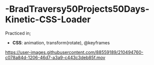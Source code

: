 # -BradTraversy50Projects50Days-Kinetic-CSS-Loader
Practiced in;
   *  __CSS__: animation, transform(rotate), @keyframes

https://user-images.githubusercontent.com/88559189/210494760-c078a84d-1206-46d7-a3a9-c443c3deb85f.mov

